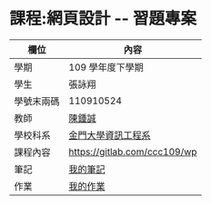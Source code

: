 # 課程:網頁設計 -- 習題專案

欄位 | 內容
-----|--------
學期 | 109 學年度下學期
學生 | 張詠翔 
學號末兩碼 | 110910524
教師 | [陳鍾誠](https://www.nqu.edu.tw/educsie/index.php?act=blog&code=list&ids=4)
學校科系 | [金門大學資訊工程系](https://www.nqu.edu.tw/educsie/index.php)
課程內容 | https://gitlab.com/ccc109/wp
筆記 | [我的筆記](mynote.md)
作業 | [我的作業](myhomework.md)
